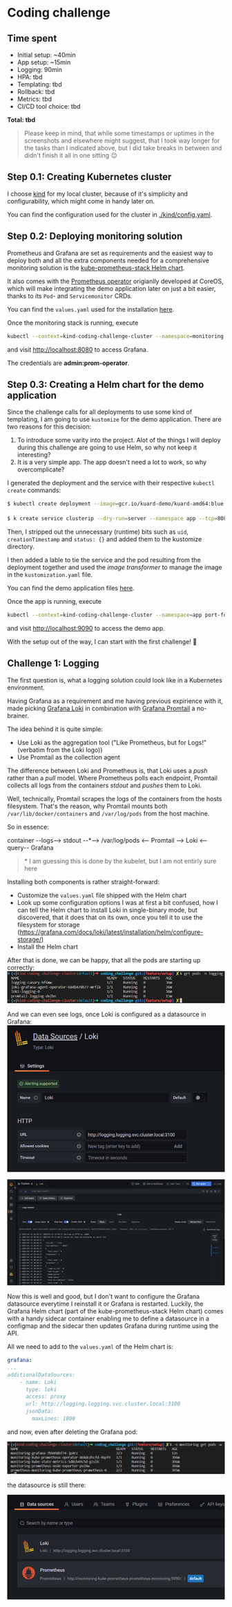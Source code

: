 # Coding challenge

## Time spent

- Initial setup: ~40min
- App setup: ~15min
- Logging: 90min
- HPA: tbd 
- Templating: tbd
- Rollback: tbd
- Metrics: tbd
- CI/CD tool choice: tbd

**Total: tbd**

> Please keep in mind, that while some timestamps or uptimes in the screenshots and elsewhere might suggest, that I took way longer
> for the tasks than I indicated above, but I did take breaks in between and didn't finish it all in one sitting 😉


## Step 0.1: Creating Kubernetes cluster

I choose [kind](https://kind.sigs.k8s.io/) for my local cluster, because of it's simplicity and configurability, which might come in handy later on.

You can find the configuration used for the cluster in [./kind/config.yaml](kind/config.yaml).

## Step 0.2: Deploying monitoring solution

Prometheus and Grafana are set as requirements and the easiest way to deploy both and all the extra components needed for a comprehensive monitoring solution is the [kube-prometheus-stack Helm chart](https://github.com/prometheus-community/helm-charts/tree/main/charts/kube-prometheus-stack).

It also comes with the [Prometheus operator](https://github.com/prometheus-operator/prometheus-operator) origianlly developed at CoreOS, which will make integrating the demo application later on just a bit easier, thanks to its `Pod`- and `Servicemonitor` CRDs.

You can find the `values.yaml` used for the installation [here](k8s/helm/prometheus-operator/values.yaml).

Once the monitoring stack is running, execute

```bash
kubectl --context=kind-coding-challenge-cluster --namespace=monitoring port-forward services/monitoring-grafana 8080:80
```

and visit [http://localhost:8080](http://localhost:8080) to access Grafana.

The credentials are **admin:prom-operator**.

## Step 0.3: Creating a Helm chart for the demo application

Since the challenge calls for all deployments to use some kind of templating, I am going to use `kustomize` for the demo application.
There are two reasons for this decision:

1. To introduce some varity into the project.
   Alot of the things I will deploy during this challenge are going to use Helm, so why not keep it interesting?
2. It is a very simple app.
   The app doesn't need a lot to work, so why overcomplicate?

I generated the deployment and the service with their respective `kubectl create` commands:

```bash
$ kubectl create deployment --image=gcr.io/kuard-demo/kuard-amd64:blue --dry-run=server --namespace=app --port=8080 --replicas=1 kuard -oyaml > k8s/manifests/deployment.yaml

$ k create service clusterip --dry-run=server --namespace app --tcp=8080:80 kuard -oyaml > service.yaml  
```

Then, I stripped out the unnecessary (runtime) bits such as `uid`, `creationTimestamp` and `status: {}` and added them to the kustomize directory.

I then added a lable to tie the service and the pod resulting from the deployment together and used the *image transformer* to manage the image in the `kustomization.yaml` file.

You can find the demo application files [here](k8s/kustomize/kuard).

Once the app is running, execute

```bash
kubectl --context=kind-coding-challenge-cluster --namespace=app port-forward services/kuard 9090:80
```

and visit [http://localhost:9090](http://localhost:9090) to access the demo app.

With the setup out of the way, I can start with the first challenge! 🎉

## Challenge 1: Logging

The first question is, what a logging solution could look like in a Kubernetes environment.

Having Grafana as a requirement and me having previous expirience with it, made picking [Grafana Loki](https://grafana.com/docs/loki/latest/) in combination with [Grafana Promtail](https://grafana.com/docs/loki/latest/clients/promtail/) a no-brainer.

The idea behind it is quite simple:
- Use Loki as the aggregation tool ("Like Prometheus, but for Logs!" (verbatim from the Loki logo))
- Use Promtail as the collection agent

The difference between Loki and Prometheus is, that Loki uses a *push* rather than a *pull* model. Where Prometheus polls each endpoint,
Promtail collects all logs from the containers *stdout* and *pushes* them to Loki.

Well, technically, Promtail scrapes the logs of the containers from the hosts filesystem. That's the reason, why Promtail mounts both `/var/lib/docker/containers` and `/var/log/pods` from the host machine.

So in essence:

container --logs--> stdout --*--> /var/log/pods <-- Promtail --> Loki <--query-- Grafana 

> \* I am guessing this is done by the kubelet, but I am not entirly sure here

Installing both components is rather straight-forward:
- Customize the `values.yaml` file shipped with the Helm chart
- Look up some configuration options
  I was at first a bit confused, how I can tell the Helm chart to install Loki in single-binary mode, but discovered, that it does that
  on its own, once you tell it to use the filesystem for storage (https://grafana.com/docs/loki/latest/installation/helm/configure-storage/)
- Install the Helm chart

After that is done, we can be happy, that all the pods are starting up correctly:
![logging_startup.png](img/logging_startup.png)

And we can even see logs, once Loki is configured as a datasource in Grafana:
![loki_datasource](img/loki_datasource.png)

![logs](img/logs.png)

Now this is well and good, but I don't want to configure the Grafana datasource everytime I reinstall it or Grafana is restarted.
Luckily, the Grafana Helm chart (part of the kube-prometheus-stack Helm chart) comes with a handy sidecar container enabling me to
define a datasource in a configmap and the sidecar then updates Grafana during runtime using the API.

All we need to add to the `values.yaml` of the Helm chart is:

```yaml
grafana:
...
additionalDataSources:
    - name: Loki
      type: loki
      access: proxy
      url: http://logging.logging.svc.cluster.local:3100
      jsonData:
        maxLines: 1000
```

and now, even after deleting the Grafana pod:

![delete_grafana](img/delete_grafana.png)

the datasource is still there:

![datasources](img/datasources.png)


